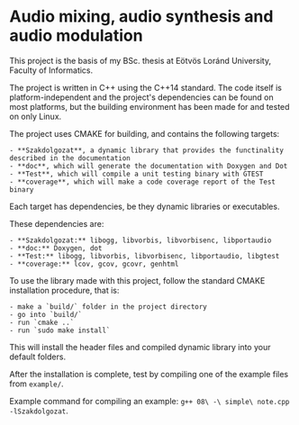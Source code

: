 # Audio mixing, audio synthesis and audio modulation


This project is the basis of my BSc. thesis at Eötvös Loránd University, Faculty of Informatics.

The project is written in C++ using the C++14 standard. The code itself is platform-independent and the project's dependencies can be found on most platforms, but the building environment has been made for and tested on only Linux.

The project uses CMAKE for building, and contains the following targets:

    - **Szakdolgozat**, a dynamic library that provides the functinality described in the documentation
    - **doc**, which will generate the documentation with Doxygen and Dot
    - **Test**, which will compile a unit testing binary with GTEST
    - **coverage**, which will make a code coverage report of the Test binary

Each target has dependencies, be they dynamic libraries or executables.

These dependencies are:

    - **Szakdolgozat:** libogg, libvorbis, libvorbisenc, libportaudio
    - **doc:** Doxygen, dot
    - **Test:** libogg, libvorbis, libvorbisenc, libportaudio, libgtest
    - **coverage:** lcov, gcov, gcovr, genhtml

To use the library made with this project, follow the standard CMAKE installation procedure, that is:

    - make a `build/` folder in the project directory
    - go into `build/`
    - run `cmake ..`
    - run `sudo make install`

This will install the header files and compiled dynamic library into your default folders.

After the installation is complete, test by compiling one of the example files from `example/`.

Example command for compiling an example: `g++ 08\ -\ simple\ note.cpp -lSzakdolgozat`.